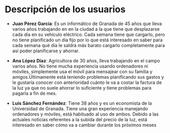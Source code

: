 # Descripción de los usuarios

* **Juan Pérez García**: Es un informático de Granada de 45 años que lleva varios años trabajando en en la ciudad a la que tiene que desplazarse cada día en su vehículo eléctrico. Cada semana tiene que cargarlo, pero no tiene planificado un día fijo por lo que está interesado en saber para cada semana qué día le saldrá más barato cargarlo completamente para así poder planificarse y ahorrar.


* **Ana López Díaz**: Agricultora de 30 años, lleva trabajando en el campo varios años. No tiene mucha experiencia usando ordenadores ni móviles, simplemente usa el móvil para mensajear con su familia y amigos.Últimamente está teniendo problemas planificando sus gastos y le gustaría conocer con anterioridad cuánto le va a costar la factura de la luz ya que no suele ahorrar lo suficiente y tiene problemas para pagarla a fin de mes.

* **Luis Sánchez Fernández**: Tiene 38 años y es un economista de la Universidad de Granada. Tiene una gran experiencia manejando ordenadores y móviles, está habituado al uso de ambos. Debido a las actuales noticias referentes a la subida del precio de la luz, está interesado en saber cómo va a cambiar durante los próximos meses
